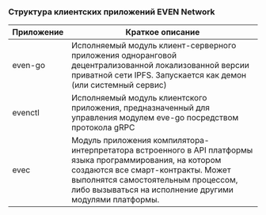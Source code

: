 ### Структура клиентских приложений EVEN Network

Приложение | Краткое описание
------------ | -------------
even-go | Исполняемый модуль клиент-серверного приложения одноранговой децентрализованной локализованной версии приватной сети IPFS. Запускается как демон (или системный сервис)
evenctl | Исполняемый модуль клиентского приложения, предназначенный для управления модулем eve-go посредством протокола gRPC
evec | Модуль приложения компилятора-интерпретатора встроенного в API платформы языка программирования, на котором создаются все смарт-контракты. Может выполнятся самостоятельным процессом, либо вызываться на исполнение другими модулями платформы.
